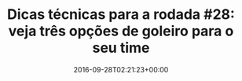 ---
layout: post
title: "Dicas técnicas para a rodada #28: veja três opções de goleiro para o seu time"
date: 2016-09-28T02:21:23+00:00
external_link: "http://globoesporte.globo.com/cartola-fc/dicas/noticia/2016/09/dicas-tecnicas-para-rodada-28-veja-tres-opcoes-de-goleiro-para-o-seu-time.html"
categories: news globo.com
---